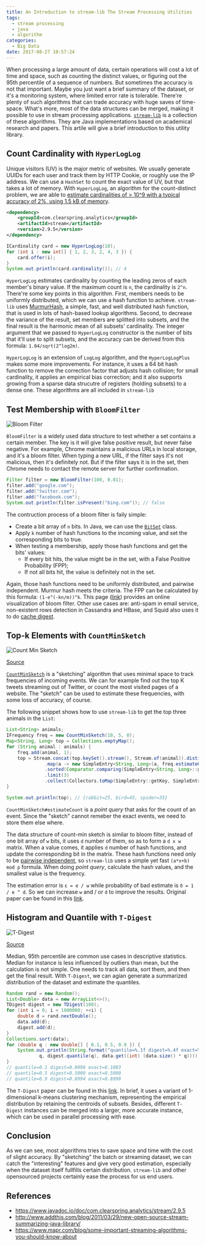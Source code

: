 ```yaml
---
title: An Introduction to stream-lib The Stream Processing Utilities
tags:
  - stream processing
  - java
  - algorithm
categories:
  - Big Data
date: 2017-08-27 10:57:24
---
```



When processing a large amount of data, certain operations will cost a lot of time and space, such as counting the distinct values, or figuring out the 95th percentile of a sequence of numbers. But sometimes the accuracy is not that important. Maybe you just want a brief summary of the dataset, or it's a monitoring system, where limited error rate is tolerable. There're plenty of such algorithms that can trade accuracy with huge saves of time-space. What's more, most of the data structures can be merged, making it possible to use in stream processing applications. [`stream-lib`][1] is a collection of these algorithms. They are Java implementations based on academical research and papers. This artile will give a brief introduction to this utility library.

## Count Cardinality with `HyperLogLog`

Unique visitors (UV) is the major metric of websites. We usually generate UUIDs for each user and track them by HTTP Cookie, or roughly use the IP address. We can use a `HashSet` to count the exact value of UV, but that takes a lot of memory. With `HyperLogLog`, an algorithm for the count-distinct problem, we are able to [estimate cardinalities of > 10^9 with a typical accuracy of 2%, using 1.5 kB of memory][2].

```xml
<dependency>
    <groupId>com.clearspring.analytics</groupId>
    <artifactId>stream</artifactId>
    <version>2.9.5</version>
</dependency>
```

```java
ICardinality card = new HyperLogLog(10);
for (int i : new int[] { 1, 2, 3, 2, 4, 3 }) {
    card.offer(i);
}
System.out.println(card.cardinality()); // 4
```

<!-- more -->

`HyperLogLog` estimates cardinality by counting the leading zeros of each member's binary value. If the maximum count is `n`, the cardinality is `2^n`. There're some key points in this algorithm. First, members needs to be uniformly distributed, which we can use a hash function to achieve. `stream-lib` uses [MurmurHash][3], a simple, fast, and well distributed hash function, that is used in lots of hash-based lookup algorithms. Second, to decrease the variance of the result, set members are splitted into subsets, and the final result is the harmonic mean of all subsets' cardinality. The integer argument that we passed to `HyperLogLog` constructor is the number of bits that it'll use to split subsets, and the accuracy can be derived from this formula: `1.04/sqrt(2^log2m)`.

`HyperLogLog` is an extension of `LogLog` algorithm, and the `HyperLogLogPlus` makes some more improvements. For instance, it uses a 64 bit hash function to remove the correction factor that adjusts hash collision; for small cardinality, it applies an empirical bias correction; and it also supports growing from a sparse data strucutre of registers (holding subsets) to a dense one. These algorithms are all included in `stream-lib`

## Test Membership with `BloomFilter`

![Bloom Filter](/images/stream-lib/bloom-filter.jpg)

`BloomFilter` is a widely used data structure to test whether a set contains a certain member. The key is it will give false positive result, but never false negative. For example, Chrome maintains a malicious URLs in local storage, and it's a bloom filter. When typing a new URL, if the filter says it's not malicious, then it's definitely not. But if the filter says it is in the set, then Chrome needs to contact the remote server for further confirmation.

```java
Filter filter = new BloomFilter(100, 0.01);
filter.add("google.com");
filter.add("twitter.com");
filter.add("facebook.com");
System.out.println(filter.isPresent("bing.com")); // false
```

The contruction process of a bloom filter is faily simple:

* Create a bit array of `n` bits. In Java, we can use the [`BitSet`][6] class.
* Apply `k` number of hash functions to the incoming value, and set the corresponding bits to true.
* When testing a membership, apply those hash functions and get the bits' values:
  * If every bit hits, the value might be in the set, with a False Positive Probability (FPP);
  * If not all bits hit, the value is definitely not in the set.

Again, those hash functions need to be uniformly distributed, and pairwise independent. Murmur hash meets the criteria. The FPP can be calculated by this formula: `(1-e^(-kn/m))^k`. This page ([link][4]) provides an online visualization of bloom filter. Other use cases are: anti-spam in email service, non-existent rows detection in Cassandra and HBase, and Squid also uses it to do [cache digest][5].

## Top-k Elements with `CountMinSketch`

![Count Min Sketch](/images/stream-lib/count-min-sketch.png)

[Source](https://stackoverflow.com/a/35356116/1030720)

[`CountMinSketch`][9] is a "sketching" algorithm that uses minimal space to track frequencies of incoming events. We can for example find out the top K tweets streaming out of Twitter, or count the most visited pages of a website. The "sketch" can be used to estimate these frequencies, with some loss of accuracy, of course.

The following snippet shows how to use `stream-lib` to get the top three animals in the `List`:

```java
List<String> animals;
IFrequency freq = new CountMinSketch(10, 5, 0);
Map<String, Long> top = Collections.emptyMap();
for (String animal : animals) {
    freq.add(animal, 1);
    top = Stream.concat(top.keySet().stream(), Stream.of(animal)).distinct()
              .map(a -> new SimpleEntry<String, Long>(a, freq.estimateCount(a)))
              .sorted(Comparator.comparing(SimpleEntry<String, Long>::getValue).reversed())
              .limit(3)
              .collect(Collectors.toMap(SimpleEntry::getKey, SimpleEntry::getValue));
}

System.out.println(top); // {rabbit=25, bird=45, spider=35}
```

`CountMinSketch#estimateCount` is a *point query* that asks for the count of an event. Since the "sketch" cannot remeber the exact events, we need to store them else where.

The data structure of count-min sketch is similar to bloom filter, instead of one bit array of `w` bits, it uses `d` number of them, so as to form a `d x w` matrix. When a value comes, it applies `d` number of hash functions, and update the corresponding bit in the matrix. These hash functions need only to be [pairwise independent][7], so `stream-lib` uses a simple yet fast `(a*x+b) mod p` formula. When doing *point query*, calculate the hash values, and the smallest value is the frequency.

The estimation error is `ε = e / w` while probability of bad estimate is `δ = 1 / e ^ d`. So we can increase `w` and / or `d` to improve the results. Original paper can be found in this [link][8].

## Histogram and Quantile with `T-Digest`

![T-Digest](/images/stream-lib/t-digest.png)

[Source](https://dataorigami.net/blogs/napkin-folding/19055451-percentile-and-quantile-estimation-of-big-data-the-t-digest)

Median, 95th percentile are common use cases in descriptive statistics. Median for instance is less influenced by outliers than mean, but the calculation is not simple. One needs to track all data, sort them, and then get the final result. With `T-Digest`, we can agian generate a summarized distribution of the dataset and estimate the quantiles.

```java
Random rand = new Random();
List<Double> data = new ArrayList<>();
TDigest digest = new TDigest(100);
for (int i = 0; i < 1000000; ++i) {
    double d = rand.nextDouble();
    data.add(d);
    digest.add(d);
}
Collections.sort(data);
for (double q : new double[] { 0.1, 0.5, 0.9 }) {
    System.out.println(String.format("quantile=%.1f digest=%.4f exact=%.4f",
            q, digest.quantile(q), data.get((int) (data.size() * q))));
}
// quantile=0.1 digest=0.0998 exact=0.1003
// quantile=0.5 digest=0.5009 exact=0.5000
// quantile=0.9 digest=0.8994 exact=0.8998
```

The `T-Digest` paper can be found in this [link][10]. In brief, it uses a variant of 1-dimensional k-means clustering mechanism, representing the empirical distribution by retaining the centroids of subsets. Besides, different `T-Digest` instances can be merged into a larger, more accurate instance, which can be used in parallel processing with ease.

## Conclusion

As we can see, most algorithms tries to save space and time with the cost of slight accuracy. By "sketching" the batch or streaming dataset, we can catch the "interesting" features and give very good estimation, especially when the dataset itself fullfills certain distribution. `stream-lib` and other opensourced projects certainly ease the process for us end users.

## References

* https://www.javadoc.io/doc/com.clearspring.analytics/stream/2.9.5
* http://www.addthis.com/blog/2011/03/29/new-open-source-stream-summarizing-java-library/
* https://www.mapr.com/blog/some-important-streaming-algorithms-you-should-know-about

[1]: https://github.com/addthis/stream-lib
[2]: https://en.wikipedia.org/wiki/HyperLogLog
[3]: https://en.wikipedia.org/wiki/MurmurHash
[4]: https://llimllib.github.io/bloomfilter-tutorial/
[5]: https://wiki.squid-cache.org/SquidFaq/CacheDigests
[6]: https://docs.oracle.com/javase/8/docs/api/java/util/BitSet.html
[7]: https://en.wikipedia.org/wiki/Pairwise_independence
[8]: https://web.archive.org/web/20060907232042/http://www.eecs.harvard.edu/~michaelm/CS222/countmin.pdf
[9]: https://en.wikipedia.org/wiki/Count%E2%80%93min_sketch
[10]: https://raw.githubusercontent.com/tdunning/t-digest/master/docs/t-digest-paper/histo.pdf
